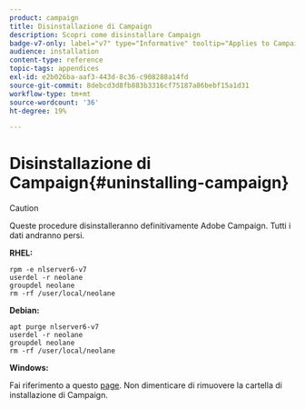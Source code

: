 ```yaml
---
product: campaign
title: Disinstallazione di Campaign
description: Scopri come disinstallare Campaign
badge-v7-only: label="v7" type="Informative" tooltip="Applies to Campaign Classic v7 only"
audience: installation
content-type: reference
topic-tags: appendices
exl-id: e2b026ba-aaf3-443d-8c36-c908288a14fd
source-git-commit: 8debcd3d8fb883b3316cf75187a86bebf15a1d31
workflow-type: tm+mt
source-wordcount: '36'
ht-degree: 19%

---
```


# Disinstallazione di Campaign{#uninstalling-campaign}



>[!CAUTION]
>
>Queste procedure disinstalleranno definitivamente Adobe Campaign. Tutti i dati andranno persi.

**RHEL:**

```
rpm -e nlserver6-v7
userdel -r neolane
groupdel neolane
rm -rf /user/local/neolane
```

**Debian:**

```
apt purge nlserver6-v7
userdel -r neolane
groupdel neolane
rm -rf /user/local/neolane
```

**Windows:**

Fai riferimento a questo [page](../../migration/using/migrating-in-windows-for-adobe-campaign-7.md#deleting-and-cleansing-adobe-campaign-previous-version). Non dimenticare di rimuovere la cartella di installazione di Campaign.
